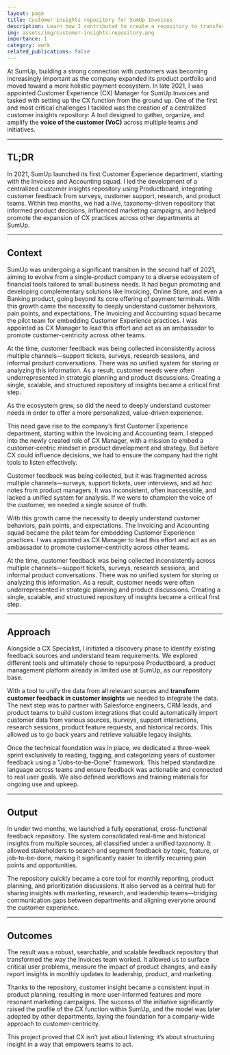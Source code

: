 ```yaml
---
layout: page
title: Customer insights repository for SumUp Invoices
description: Learn how I contributed to create a repository to transform customer feedback into customer insights and centralize the Voice of the Customer (VoC) under a single pane of glass.
img: assets/img/customer-insights-repository.png
importance: 1
category: work
related_publications: false
---
```


At SumUp, building a strong connection with customers was becoming increasingly important as the company expanded its product portfolio and moved toward a more holistic payment ecosystem. In late 2021, I was appointed Customer Experience (CX) Manager for SumUp Invoices and tasked with setting up the CX function from the ground up. One of the first and most critical challenges I tackled was the creation of a centralized customer insights repository: A tool designed to gather, organize, and amplify the **voice of the customer (VoC)** across multiple teams and initiatives.

---

## TL;DR

In 2021, SumUp launched its first Customer Experience department, starting with the Invoices and Accounting squad. I led the development of a centralized customer insights repository using Productboard, integrating customer feedback from surveys, customer support, research, and product teams. Within two months, we had a live, taxonomy-driven repository that informed product decisions, influenced marketing campaigns, and helped promote the expansion of CX practices across other departments at SumUp.

---

## Context

SumUp was undergoing a significant transition in the second half of 2021, aiming to evolve from a single-product company to a diverse ecosystem of financial tools tailored to small business needs. It had begun promoting and developing complementary solutions like Invoicing, Online Store, and even a Banking product, going beyond its core offering of payment terminals. With this growth came the necessity to deeply understand customer behaviors, pain points, and expectations. The Invoicing and Accounting squad became the pilot team for embedding Customer Experience practices. I was appointed as CX Manager to lead this effort and act as an ambassador to promote customer-centricity across other teams.

At the time, customer feedback was being collected inconsistently across multiple channels—support tickets, surveys, research sessions, and informal product conversations. There was no unified system for storing or analyzing this information. As a result, customer needs were often underrepresented in strategic planning and product discussions. Creating a single, scalable, and structured repository of insights became a critical first step.

As the ecosystem grew, so did the need to deeply understand customer needs in order to offer a more personalized, value-driven experience.

This need gave rise to the company’s first Customer Experience department, starting within the Invoicing and Accounting team. I stepped into the newly created role of CX Manager, with a mission to embed a customer-centric mindset in product development and strategy. But before CX could influence decisions, we had to ensure the company had the right tools to listen effectively.

Customer feedback was being collected, but it was fragmented across multiple channels—surveys, support tickets, user interviews, and ad hoc notes from product managers. It was inconsistent, often inaccessible, and lacked a unified system for analysis. If we were to champion the voice of the customer, we needed a single source of truth.



With this growth came the necessity to deeply understand customer behaviors, pain points, and expectations. The Invoicing and Accounting squad became the pilot team for embedding Customer Experience practices. I was appointed as CX Manager to lead this effort and act as an ambassador to promote customer-centricity across other teams.

At the time, customer feedback was being collected inconsistently across multiple channels—support tickets, surveys, research sessions, and informal product conversations. There was no unified system for storing or analyzing this information. As a result, customer needs were often underrepresented in strategic planning and product discussions. Creating a single, scalable, and structured repository of insights became a critical first step.

---

## Approach

Alongside a CX Specialist, I initiated a discovery phase to identify existing feedback sources and understand team requirements. We explored different tools and ultimately chose to repurpose Productboard, a product management platform already in limited use at SumUp, as our repository base.

With a tool to unify the data from all relevant sources and **transform customer feedback in customer insights** we needed to integrate the data. The next step was to partner with Salesforce engineers, CRM leads, and product teams to build custom integrations that could automatically import customer data from various sources, isurveys, support interactions, research sessions, product feature requests, and historical records. This allowed us to go back years and retrieve valuable legacy insights.

Once the technical foundation was in place, we dedicated a three-week sprint exclusively to reading, tagging, and categorizing years of customer feedback using a "Jobs-to-be-Done" framework. This helped standardize language across teams and ensure feedback was actionable and connected to real user goals. We also defined workflows and training materials for ongoing use and upkeep.

---

## Output

In under two months, we launched a fully operational, cross-functional feedback repository. The system consolidated real-time and historical insights from multiple sources, all classified under a unified taxonomy. It allowed stakeholders to search and segment feedback by topic, feature, or job-to-be-done, making it significantly easier to identify recurring pain points and opportunities.

The repository quickly became a core tool for monthly reporting, product planning, and prioritization discussions. It also served as a central hub for sharing insights with marketing, research, and leadership teams—bridging communication gaps between departments and aligning everyone around the customer experience.

---

## Outcomes

The result was a robust, searchable, and scalable feedback repository that transformed the way the Invoices team worked. It allowed us to surface critical user problems, measure the impact of product changes, and easily report insights in monthly updates to leadership, product, and marketing.

Thanks to the repository, customer insight became a consistent input in product planning, resulting in more user-informed features and more resonant marketing campaigns. The success of the initiative significantly raised the profile of the CX function within SumUp, and the model was later adopted by other departments, laying the foundation for a company-wide approach to customer-centricity.

This project proved that CX isn’t just about listening; it’s about structuring insight in a way that empowers teams to act.